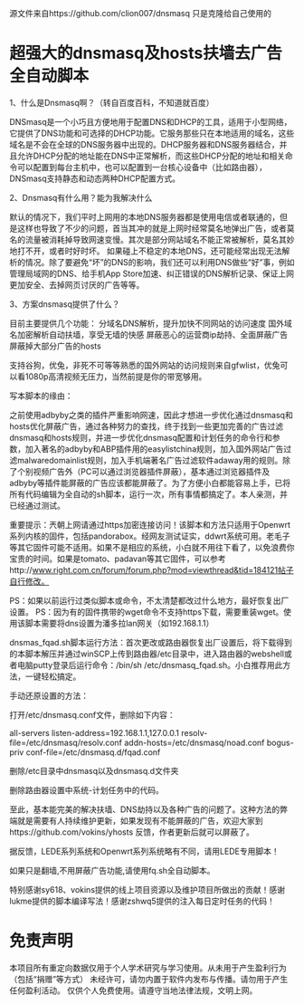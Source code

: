 源文件来自https://github.com/clion007/dnsmasq 只是克隆给自己使用的
# 超强大的dnsmasq及hosts扶墙去广告全自动脚本

1、什么是Dnsmasq啊？（转自百度百科，不知道就百度）

DNSmasq是一个小巧且方便地用于配置DNS和DHCP的工具，适用于小型网络，它提供了DNS功能和可选择的DHCP功能。它服务那些只在本地适用的域名，这些域名是不会在全球的DNS服务器中出现的。DHCP服务器和DNS服务器结合，并且允许DHCP分配的地址能在DNS中正常解析，而这些DHCP分配的地址和相关命令可以配置到每台主机中，也可以配置到一台核心设备中（比如路由器），DNSmasq支持静态和动态两种DHCP配置方式。

2、Dnsmasq有什么用？能为我解决什么

默认的情况下，我们平时上网用的本地DNS服务器都是使用电信或者联通的，但是这样也导致了不少的问题，首当其冲的就是上网时经常莫名地弹出广告，或者莫名的流量被消耗掉导致网速变慢。其次是部分网站域名不能正常被解析，莫名其妙地打不开，或者时好时坏。
如果碰上不稳定的本地DNS，还可能经常出现无法解析的情况。除了要避免“坏”的DNS的影响，我们还可以利用DNS做些“好”事，例如管理局域网的DNS、给手机App Store加速、纠正错误的DNS解析记录、保证上网更加安全、去掉网页讨厌的广告等等。

3、方案dnsmasq提供了什么？

目前主要提供几个功能：
分域名DNS解析，提升加快不同网站的访问速度
国外域名加密解析自动扶墙，享受无墙的快感
屏蔽恶心的运营商ip劫持、全面屏蔽广告
屏蔽掉大部分广告的hosts

支持谷狗，优兔，非死不可等等熟悉的国外网站的访问规则来自gfwlist，优兔可以看1080p高清视频无压力，当然前提是你的带宽够用。

写本脚本的缘由：

之前使用adbyby之类的插件严重影响网速，因此才想进一步优化通过dnsmasq和hosts优化屏蔽广告，通过各种努力的查找，终于找到一些更加完善的广告过滤dnsmasq和hosts规则，并进一步优化dnsmasq配置和计划任务的命令行和参数，加入著名的adbyby和ABP插件用的easylistchina规则，加入国外网站广告过滤malwaredomainlist规则，加入手机端著名广告过滤软件adaway用的规则。除了个别视频广告外（PC可以通过浏览器插件屏蔽），基本通过浏览器插件及adbyby等插件能屏蔽的广告应该都能屏蔽了。为了方便小白都能容易上手，已将所有代码编辑为全自动的sh脚本，运行一次，所有事情都搞定了。本人亲测，并已经通过测试。

重要提示：兲朝上网请通过https加密连接访问！该脚本和方法只适用于Openwrt系列内核的固件，包括pandorabox。经网友测试证实，ddwrt系统可用。老毛子等其它固件可能不适用。如果不是相应的系统，小白就不用往下看了，以免浪费你宝贵的时间。如果是tomato、padavan等其它固件，可以参考http://www.right.com.cn/forum/forum.php?mod=viewthread&tid=184121帖子自行修改。

PS：如果以前运行过类似脚本或命令，不太清楚都改过什么地方，最好恢复出厂设置。
PS：因为有的固件携带的wget命令不支持https下载，需要重装wget。使用该脚本需要将dns设置为潘多拉lan网关（如192.168.1.1）

dnsmas_fqad.sh脚本运行方法：首次更改或路由器恢复出厂设置后，将下载得到的本脚本解压并通过winSCP上传到路由器/etc目录中，进入路由器的webshell或者电脑putty登录后运行命令：/bin/sh /etc/dnsmasq_fqad.sh。小白推荐用此方法，一键轻松搞定。

手动还原设置的方法：

打开/etc/dnsmasq.conf文件，删除如下内容：

all-servers
listen-address=192.168.1.1,127.0.0.1
resolv-file=/etc/dnsmasq/resolv.conf
addn-hosts=/etc/dnsmasq/noad.conf
bogus-priv
conf-file=/etc/dnsmasq.d/fqad.conf

删除/etc目录中dnsmasq以及dnsmasq.d文件夹

删除路由器设置中系统-计划任务中的代码。

至此，基本能完美的解决扶墙、DNS劫持以及各种广告的问题了。这种方法的弊端就是需要有人持续维护更新，如果发现有不能屏蔽的广告，欢迎大家到https://github.com/vokins/yhosts 反馈，作者更新后就可以屏蔽了。

据反馈，LEDE系列系统和Openwrt系列系统略有不同，请用LEDE专用脚本！

如果只是翻墙,不用屏蔽广告功能,请使用fq.sh全自动脚本。

特别感谢sy618、vokins提供的线上项目资源以及维护项目所做出的贡献！感谢lukme提供的脚本编译写法！感谢zshwq5提供的注入每日定时任务的代码！

# 免责声明

本项目所有重定向数据仅用于个人学术研究与学习使用。从未用于产生盈利行为（包括“捐赠”等方式）
未经许可，请勿内置于软件内发布与传播。请勿用于产生任何盈利活动。
仅供个人免费使用。请遵守当地法律法规，文明上网。


